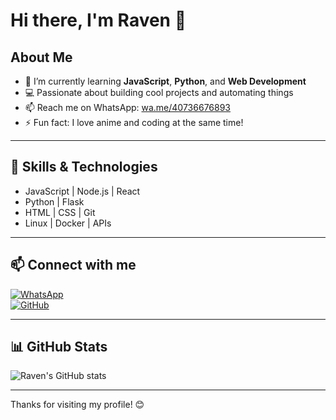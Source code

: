 # Hi there, I'm Raven 👋

## About Me
- 🌱 I’m currently learning **JavaScript**, **Python**, and **Web Development**  
- 💻 Passionate about building cool projects and automating things  
- 📫 Reach me on WhatsApp: [wa.me/40736676893](https://wa.me/40736676893)  
- ⚡ Fun fact: I love anime and coding at the same time!

---

## 🚀 Skills & Technologies
- JavaScript | Node.js | React  
- Python | Flask  
- HTML | CSS | Git  
- Linux | Docker | APIs

---

## 📫 Connect with me
[![WhatsApp](https://img.shields.io/badge/WhatsApp-%230075E4.svg?style=for-the-badge&logo=whatsapp&logoColor=white)](https://wa.me/40736676893)  
[![GitHub](https://img.shields.io/badge/GitHub-%2312100E.svg?style=for-the-badge&logo=github&logoColor=white)](https://github.com/YourUsername)

---

## 📊 GitHub Stats
![Raven's GitHub stats](https://github-readme-stats.vercel.app/api?username=YourUsername&show_icons=true&theme=radical)

---

Thanks for visiting my profile! 😊
[](url)
